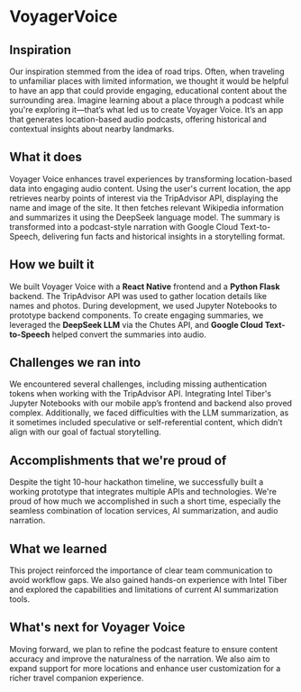 # VoyagerVoice

## Inspiration
Our inspiration stemmed from the idea of road trips. Often, when traveling to unfamiliar places with limited information, we thought it would be helpful to have an app that could provide engaging, educational content about the surrounding area. Imagine learning about a place through a podcast while you're exploring it—that’s what led us to create Voyager Voice. It’s an app that generates location-based audio podcasts, offering historical and contextual insights about nearby landmarks.
## What it does
Voyager Voice enhances travel experiences by transforming location-based data into engaging audio content. Using the user's current location, the app retrieves nearby points of interest via the TripAdvisor API, displaying the name and image of the site. It then fetches relevant Wikipedia information and summarizes it using the DeepSeek language model. The summary is transformed into a podcast-style narration with Google Cloud Text-to-Speech, delivering fun facts and historical insights in a storytelling format.
## How we built it
We built Voyager Voice with a **React Native** frontend and a **Python Flask** backend. The TripAdvisor API was used to gather location details like names and photos. During development, we used Jupyter Notebooks to prototype backend components. To create engaging summaries, we leveraged the **DeepSeek LLM** via the Chutes API, and **Google Cloud Text-to-Speech** helped convert the summaries into audio.
## Challenges we ran into
We encountered several challenges, including missing authentication tokens when working with the TripAdvisor API. Integrating Intel Tiber's Jupyter Notebooks with our mobile app’s frontend and backend also proved complex. Additionally, we faced difficulties with the LLM summarization, as it sometimes included speculative or self-referential content, which didn’t align with our goal of factual storytelling.
## Accomplishments that we're proud of
Despite the tight 10-hour hackathon timeline, we successfully built a working prototype that integrates multiple APIs and technologies. We're proud of how much we accomplished in such a short time, especially the seamless combination of location services, AI summarization, and audio narration.
## What we learned
This project reinforced the importance of clear team communication to avoid workflow gaps. We also gained hands-on experience with Intel Tiber and explored the capabilities and limitations of current AI summarization tools.
## What's next for Voyager Voice
Moving forward, we plan to refine the podcast feature to ensure content accuracy and improve the naturalness of the narration. We also aim to expand support for more locations and enhance user customization for a richer travel companion experience.
